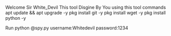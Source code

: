 Welcome Sir White_Devil This tool Disgine By You
using this tool commands
apt update && apt upgrade -y
pkg install git -y
pkg install wget -y
pkg install python -y

Run python @spy.py
username:Whitedevil
password:1234
